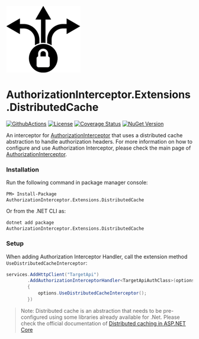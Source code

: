![AuthorizationInterceptor Icon](../../resources/icon.png)

# AuthorizationInterceptor.Extensions.DistributedCache
[![GithubActions](https://github.com/Adolfok3/authorizationinterceptor/actions/workflows/main.yml/badge.svg)](https://github.com/Adolfok3/AuthorizationInterceptor/actions)
[![License](https://img.shields.io/badge/license-MIT-green)](./LICENSE)
[![Coverage Status](https://coveralls.io/repos/github/Adolfok3/authorizationinterceptor/badge.svg?branch=main)](https://coveralls.io/github/Adolfok3/authorizationinterceptor?branch=main)
[![NuGet Version](https://img.shields.io/nuget/vpre/AuthorizationInterceptor.Extensions.Abstractions)](https://nuget.org/packages/AuthorizationInterceptor.Extensions.DistributedCache)

An interceptor for [AuthorizationInterceptor](https://github.com/Adolfok3/AuthorizationInterceptor) that uses a distributed cache abstraction to handle authorization headers. For more information on how to configure and use Authorization Interceptor, please check the main page of [AuthorizationInterceptor](https://github.com/Adolfok3/AuthorizationInterceptor).

### Installation
Run the following command in package manager console:
```
PM> Install-Package AuthorizationInterceptor.Extensions.DistributedCache
```

Or from the .NET CLI as:
```
dotnet add package AuthorizationInterceptor.Extensions.DistributedCache
```

### Setup
When adding Authorization Interceptor Handler, call the extension method `UseDistributedCacheInterceptor`:
```csharp
services.AddHttpClient("TargetApi")
        .AddAuthorizationInterceptorHandler<TargetApiAuthClass>(options =>
		{
			options.UseDistributedCacheInterceptor();
		})
```

> Note: Distributed cache is an abstraction that needs to be pre-configured using some libraries already available for .Net. Please check the official documentation of [Distributed caching in ASP.NET Core](https://learn.microsoft.com/en-us/aspnet/core/performance/caching/distributed)